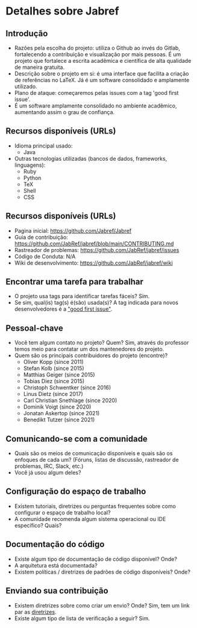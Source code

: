 # Detalhes sobre Jabref

## Introdução
- Razões pela escolha do projeto: utiliza o Github ao invés do Gitlab, fortalecendo a contribuição e visualização por mais pessoas. É um projeto que fortalece a escrita acadêmica e científica de alta qualidade de maneira gratuita.
- Descrição sobre o projeto em si: é uma interface que facilita a criação de referências no LaTeX. Já é um software consolidado e amplamente utilizado.
- Plano de ataque: começaremos pelas issues com a tag 'good first issue'.
- É um software amplamente consolidado no ambiente acadêmico, aumentando assim o grau de confiança.

## Recursos disponíveis (URLs)
- Idioma principal usado:
    * Java
- Outras tecnologias utilizadas (bancos de dados, frameworks, linguagens):
    * Ruby
    * Python
    * TeX
    * Shell
    * CSS
## Recursos disponíveis (URLs)
- Pagina inicial: https://github.com/Jabref/Jabref
- Guia de contribuição: https://github.com/JabRef/jabref/blob/main/CONTRIBUTING.md
- Rastreador de problemas: https://github.com/JabRef/jabref/issues
- Código de Conduta: N/A
- Wiki de desenvolvimento: https://github.com/JabRef/jabref/wiki
## Encontrar uma tarefa para trabalhar
- O projeto usa tags para identificar tarefas fáceis? Sim.
- Se sim, qual(is) tag(s) é(são) usada(s)? A tag indicada para novos desenvolvedores é a ["good first issue"](https://github.com/JabRef/jabref/labels/good%20first%20issue).
## Pessoal-chave
- Você tem algum contato no projeto? Quem? Sim, através do professor temos meio para contatar um dos mantenedores do projeto.
- Quem são os principais contribuidores do projeto (encontre)?
   * Oliver Kopp (since 2011)
   * Stefan Kolb (since 2015)
   * Matthias Geiger (since 2015)
   * Tobias Diez (since 2015)
   * Christoph Schwentker (since 2016)
   * Linus Dietz (since 2017)
   * Carl Christian Snethlage (since 2020)
   * Dominik Voigt (since 2020)
   * Jonatan Askertop (since 2021)
   * Benedikt Tutzer (since 2021) 
## Comunicando-se com a comunidade
- Quais são os meios de comunicação disponíveis e quais são os enfoques de cada um? (Fóruns, listas de discussão, rastreador de problemas, IRC, Slack, etc.)
- Você já usou algum deles?
## Configuração do espaço de trabalho
- Existem tutoriais, diretrizes ou perguntas frequentes sobre como configurar o espaço de trabalho local?
- A comunidade recomenda algum sistema operacional ou IDE específico? Quais?
## Documentação do código
- Existe algum tipo de documentação de código disponível? Onde?
- A arquitetura está documentada?
- Existem políticas / diretrizes de padrões de código disponíveis? Onde?
## Enviando sua contribuição
- Existem diretrizes sobre como criar um envio? Onde? Sim, tem um link par as [diretrizes](https://github.com/JabRef/jabref/blob/main/CONTRIBUTING.md).
- Existe algum tipo de lista de verificação a seguir? Sim.
